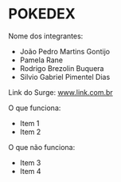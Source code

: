 # POKEDEX

Nome dos integrantes: 
- João Pedro Martins Gontijo 
- Pamela Rane
- Rodrigo Brezolin Buquera
- Silvio Gabriel Pimentel Dias 
 

Link do Surge: www.link.com.br

O que funciona:
- Item 1
- Item 2

O que não funciona: 
- Item 3
- Item 4
